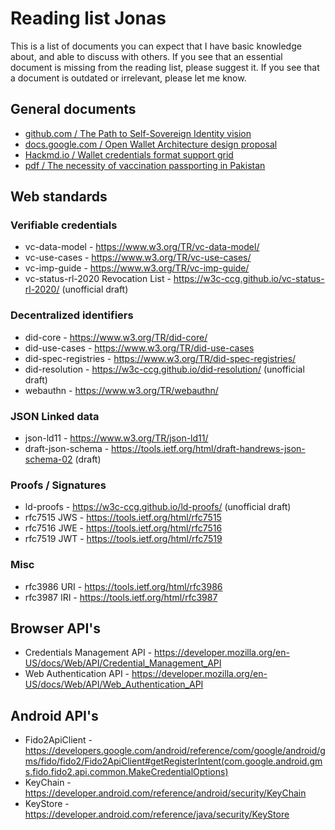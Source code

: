 # Reading list Jonas

This is a list of documents you can expect that I have basic knowledge about, and able to discuss with others.
If you see that an essential document is missing from the reading list, please suggest it.
If you see that a document is outdated or irrelevant, please let me know.

## General documents

- [github.com / The Path to Self-Sovereign Identity vision](https://github.com/WebOfTrustInfo/self-sovereign-identity/blob/master/ThePathToSelf-SovereignIdentity.md)
- [docs.google.com / Open Wallet Architecture design proposal](https://docs.google.com/document/u/4/d/e/2PACX-1vR6GMNrBzDuMvhHGlVeENEMZjijHTVKUueG5f6KshFlsIfcqt1QjsTGNgB8vjEGfDVFRB-dWhe5-Hxc/pub)
- [Hackmd.io / Wallet credentials format support grid](https://hackmd.io/t1cotiReTXCnkpDG8k2tVA)
- [pdf / The necessity of vaccination passporting in Pakistan](https://trello-attachments.s3.amazonaws.com/5e592c38d62eec435a19f0f5/5f76cc084712fd1c0ff5eff6/90bf84c1e97e0d6bb6214b9cb2e4f12d/Whitepaper_-_Necessity_Of_Vaccination_Passporting.pdf)

## Web standards

### Verifiable credentials

- vc-data-model - https://www.w3.org/TR/vc-data-model/
- vc-use-cases - https://www.w3.org/TR/vc-use-cases/
- vc-imp-guide - https://www.w3.org/TR/vc-imp-guide/
- vc-status-rl-2020 Revocation List - https://w3c-ccg.github.io/vc-status-rl-2020/ (unofficial draft)

### Decentralized identifiers

- did-core - https://www.w3.org/TR/did-core/
- did-use-cases - https://www.w3.org/TR/did-use-cases
- did-spec-registries - https://www.w3.org/TR/did-spec-registries/
- did-resolution - https://w3c-ccg.github.io/did-resolution/ (unofficial draft)
- webauthn - https://www.w3.org/TR/webauthn/

### JSON Linked data

- json-ld11 - https://www.w3.org/TR/json-ld11/
- draft-json-schema - https://tools.ietf.org/html/draft-handrews-json-schema-02 (draft)

### Proofs / Signatures

- ld-proofs - https://w3c-ccg.github.io/ld-proofs/ (unofficial draft)
- rfc7515 JWS - https://tools.ietf.org/html/rfc7515
- rfc7516 JWE - https://tools.ietf.org/html/rfc7516
- rfc7519 JWT - https://tools.ietf.org/html/rfc7519

### Misc

- rfc3986 URI - https://tools.ietf.org/html/rfc3986
- rfc3987 IRI - https://tools.ietf.org/html/rfc3987

## Browser API's

- Credentials Management API - https://developer.mozilla.org/en-US/docs/Web/API/Credential_Management_API
- Web Authentication API - https://developer.mozilla.org/en-US/docs/Web/API/Web_Authentication_API

## Android API's

- Fido2ApiClient - https://developers.google.com/android/reference/com/google/android/gms/fido/fido2/Fido2ApiClient#getRegisterIntent(com.google.android.gms.fido.fido2.api.common.MakeCredentialOptions)
- KeyChain - https://developer.android.com/reference/android/security/KeyChain
- KeyStore - https://developer.android.com/reference/java/security/KeyStore
